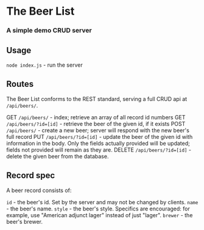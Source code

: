 # The Beer List
### A simple demo CRUD server

## Usage

`node index.js` - run the server

## Routes

The Beer List conforms to the REST standard, serving a full CRUD api at `/api/beers/`.

GET `/api/beers/` - index; retrieve an array of all record id numbers
GET `/api/beers/?id=[id]` - retrieve the beer of the given id, if it exists
POST `/api/beers/` - create a new beer; server will respond with the new beer's full record
PUT `/api/beers/?id=[id]` - update the beer of the given id with information in the body. Only the fields actually provided will be updated; fields not provided will remain as they are.
DELETE `/api/beers/?id=[id]` - delete the given beer from the database.

## Record spec

A beer record consists of:

`id` - the beer's id. Set by the server and may not be changed by clients.
`name` - the beer's name.
`style` - the beer's style. Specifics are encouraged: for example, use "American adjunct lager" instead of just "lager".
`brewer` - the beer's brewer.
